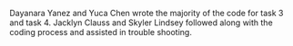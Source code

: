 Dayanara Yanez and Yuca Chen wrote the majority of the code for task 3 and task 4. Jacklyn Clauss and Skyler Lindsey followed along with the coding process and assisted in trouble shooting. 
